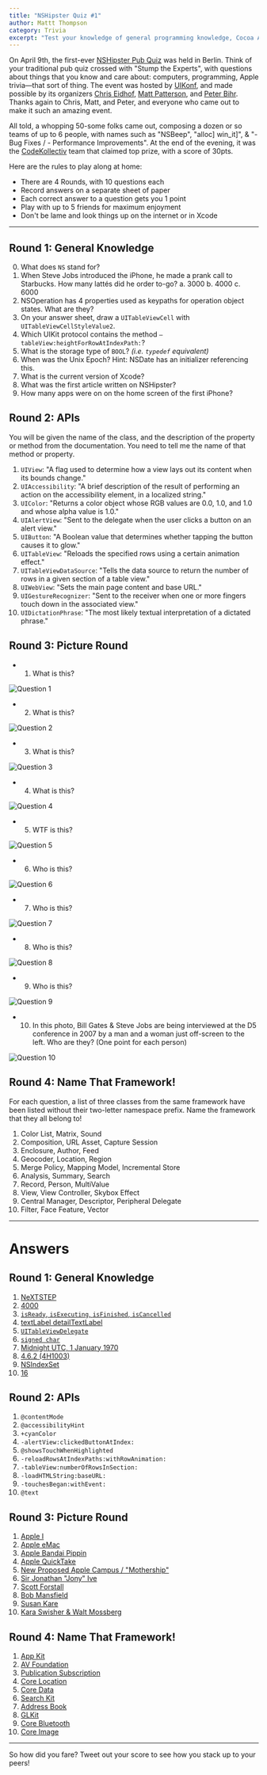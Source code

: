 ```yaml
---
title: "NSHipster Quiz #1"
author: Mattt Thompson
category: Trivia
excerpt: "Test your knowledge of general programming knowledge, Cocoa APIs, and Apple trivia in this first-ever NSHipster Quiz. How NSHip are you?"
---
```


On April 9th, the first-ever [NSHipster Pub Quiz](http://www.uikonf.com/2013/04/11/nshipster-pub-quiz.html) was held in Berlin. Think of your traditional pub quiz crossed with "Stump the Experts", with questions about things that you know and care about: computers, programming, Apple trivia—that sort of thing. The event was hosted by [UIKonf](http://www.uikonf.com), and made possible by its organizers [Chris Eidhof](http://twitter.com/chriseidhof), [Matt Patterson](http://twitter.com/fidothe), and [Peter Bihr](http://twitter.com/peterbihr). Thanks again to Chris, Matt, and Peter, and everyone who came out to make it such an amazing event.

All told, a whopping 50-some folks came out, composing a dozen or so teams of up to 6 people, with names such as "NSBeep", "alloc] win_it]", & "- Bug Fixes / - Performance Improvements". At the end of the evening, it was the [CodeKollectiv](http://codekollektiv.com) team that claimed top prize, with a score of 30pts.

Here are the rules to play along at home:

- There are 4 Rounds, with 10 questions each
- Record answers on a separate sheet of paper
- Each correct answer to a question gets you 1 point
- Play with up to 5 friends for maximum enjoyment
- Don't be lame and look things up on the internet or in Xcode

* * *

Round 1: General Knowledge
--------------------------

0. What does `NS` stand for?
1. When Steve Jobs introduced the iPhone, he made a prank call to Starbucks. How many lattés did he order to-go?
  a. 3000
  b. 4000
  c. 6000
2. NSOperation has 4 properties used as keypaths for operation object states. What are they?
3. On your answer sheet, draw a `UITableViewCell` with `UITableViewCellStyleValue2`.
4. Which UIKit protocol contains the method `–tableView:heightForRowAtIndexPath:`?
5. What is the storage type of `BOOL`? _(i.e. `typedef` equivalent)_
6. When was the Unix Epoch? Hint: NSDate has an initializer referencing this.
7. What is the current version of Xcode?
8. What was the first article written on NSHipster?
9. How many apps were on on the home screen of the first iPhone?

Round 2: APIs
-------------

You will be given the name of the class, and the description of the property or method from the documentation. You need to tell me the name of that method or property.

1. `UIView`: "A flag used to determine how a view lays out its content when its bounds change."
2. `UIAccessibility`: "A brief description of the result of performing an action on the accessibility element, in a localized string."
3. `UIColor`: "Returns a color object whose RGB values are 0.0, 1.0, and 1.0 and whose alpha value is 1.0."
4. `UIAlertView`: "Sent to the delegate when the user clicks a button on an alert view."
5. `UIButton`: "A Boolean value that determines whether tapping the button causes it to glow."
6. `UITableView`: "Reloads the specified rows using a certain animation effect."
7. `UITableViewDataSource`: "Tells the data source to return the number of rows in a given section of a table view."
8. `UIWebView`: "Sets the main page content and base URL."
9. `UIGestureRecognizer`: "Sent to the receiver when one or more fingers touch down in the associated view."
10. `UIDictationPhrase`: "The most likely textual interpretation of a dictated phrase."


Round 3: Picture Round
----------------------

- 1. What is this?

![Question 1](http://nshipster-quiz-1.s3.amazonaws.com/question-1.jpg)

- 2. What is this?

![Question 2](http://nshipster-quiz-1.s3.amazonaws.com/question-2.jpg)

- 3. What is this?

![Question 3](http://nshipster-quiz-1.s3.amazonaws.com/question-3.jpg)

- 4. What is this?

![Question 4](http://nshipster-quiz-1.s3.amazonaws.com/question-4.jpg)

- 5. WTF is this?

![Question 5](http://nshipster-quiz-1.s3.amazonaws.com/question-5.jpg)

- 6. Who is this?

![Question 6](http://nshipster-quiz-1.s3.amazonaws.com/question-6.jpg)

- 7. Who is this?

![Question 7](http://nshipster-quiz-1.s3.amazonaws.com/question-7.jpg)

- 8. Who is this?

![Question 8](http://nshipster-quiz-1.s3.amazonaws.com/question-8.jpg)

- 9. Who is this?

![Question 9](http://nshipster-quiz-1.s3.amazonaws.com/question-9.jpg)

- 10. In this photo, Bill Gates & Steve Jobs are being interviewed at the D5 conference in 2007 by a man and a woman just off-screen to the left. Who are they? (One point for each person)

![Question 10](http://nshipster-quiz-1.s3.amazonaws.com/question-10.jpg)


Round 4: Name That Framework!
-----------------------------

For each question, a list of three classes from the same framework have been listed without their two-letter namespace prefix. Name the framework that they all belong to!

1. Color List, Matrix, Sound
2. Composition, URL Asset, Capture Session
3. Enclosure, Author, Feed
4. Geocoder, Location, Region
5. Merge Policy, Mapping Model, Incremental Store
6. Analysis, Summary, Search
7. Record, Person, MultiValue
8. View, View Controller, Skybox Effect
9. Central Manager, Descriptor, Peripheral Delegate
10. Filter, Face Feature, Vector


* * *

# Answers

Round 1: General Knowledge
--------------------------

1. [NeXTSTEP](http://en.wikipedia.org/wiki/NeXTSTEP)
2. [4000](http://www.macrumors.com/2013/03/04/steve-jobs-4000-latte-prank-order-lives-on-at-san-francisco-starbucks/)
3. [`isReady`, `isExecuting`, `isFinished`, `isCancelled`](http://developer.apple.com/library/mac/#documentation/Cocoa/Reference/NSOperation_class/Reference/Reference.html%23//apple_ref/doc/uid/TP40004591-RH2-DontLinkElementID_1)
4. [    textLabel detailTextLabel   ](http://developer.apple.com/library/ios/DOCUMENTATION/UserExperience/Conceptual/TableView_iPhone/Art/tvcellstyle_value2.jpg)
5. [`UITableViewDelegate`](http://developer.apple.com/library/ios/documentation/uikit/reference/UITableViewDelegate_Protocol/Reference/Reference.html#//apple_ref/doc/uid/TP40006942-CH3-SW25)
6. [`signed char`](http://nshipster.com/bool/)
7. [Midnight UTC, 1 January 1970](http://en.wikipedia.org/wiki/Unix_epoch)
8. [4.6.2 (4H1003)](http://en.wikipedia.org/wiki/Xcode)
9. [NSIndexSet](http://nshipster.com/nsindexset/)
10. [16](http://en.wikipedia.org/wiki/IPhone_%281st_generation%29)

Round 2: APIs
-------------

1. `@contentMode`
2. `@accessibilityHint`
3. `+cyanColor`
4. `-alertView:clickedButtonAtIndex:`
5. `@showsTouchWhenHighlighted`
6. `-reloadRowsAtIndexPaths:withRowAnimation:`
7. `-tableView:numberOfRowsInSection:`
8. `-loadHTMLString:baseURL:`
9. `-touchesBegan:withEvent:`
10. `@text`

Round 3: Picture Round
----------------------

1. [Apple I](http://en.wikipedia.org/wiki/Apple_I)
2. [Apple eMac](http://en.wikipedia.org/wiki/EMac)
3. [Apple Bandai Pippin](http://en.wikipedia.org/wiki/Apple_Bandai_Pippin)
4. [Apple QuickTake](http://en.wikipedia.org/wiki/Apple_QuickTake)
5. [New Proposed Apple Campus / "Mothership"](http://www.cultofmac.com/108782/apples-magnificent-mothership-campus-gets-new-renders-and-more-details-report/)
6. [Sir Jonathan "Jony" Ive](http://en.wikipedia.org/wiki/Jonathan_Ive)
7. [Scott Forstall](http://en.wikipedia.org/wiki/Scott_Forstall)
8. [Bob Mansfield](http://en.wikipedia.org/wiki/Bob_Mansfield)
9. [Susan Kare](http://en.wikipedia.org/wiki/Susan_kare)
10. [Kara Swisher & Walt Mossberg ](http://allthingsd.com/20071224/best-of-2007-video-d5-interview-with-bill-gates-and-steve-jobs/)

Round 4: Name That Framework!
-----------------------------

1. [App Kit](http://developer.apple.com/library/mac/#documentation/Cocoa/Reference/ApplicationKit/ObjC_classic/_index.html)
2. [AV Foundation](https://developer.apple.com/library/mac/#documentation/AVFoundation/Reference/AVFoundationFramework/_index.html)
3. [Publication Subscription](http://developer.apple.com/library/mac/#documentation/InternetWeb/Reference/PubSubReference/_index.html#//apple_ref/doc/uid/TP40004649)
4. [Core Location](http://developer.apple.com/library/ios/#documentation/CoreLocation/Reference/CoreLocation_Framework/_index.html)
5. [Core Data](http://developer.apple.com/library/ios/#documentation/cocoa/Reference/CoreData_ObjC/_index.html)
6. [Search Kit](https://developer.apple.com/library/mac/#documentation/UserExperience/Reference/SearchKit/Reference/reference.html)
7. [Address Book](http://developer.apple.com/library/ios/#documentation/AddressBook/Reference/AddressBook_iPhoneOS_Framework/_index.html)
8. [GLKit](http://developer.apple.com/library/mac/#documentation/GLkit/Reference/GLKit_Collection/_index.html)
9. [Core Bluetooth](http://developer.apple.com/library/ios/#documentation/CoreBluetooth/Reference/CoreBluetooth_Framework/_index.html)
10. [Core Image](https://developer.apple.com/library/mac/#documentation/graphicsimaging/Conceptual/CoreImaging/ci_intro/ci_intro.html)

* * *

So how did you fare? Tweet out your score to see how you stack up to your peers!
